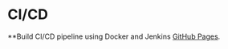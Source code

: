 <h1> CI/CD </h1>


**Build CI/CD pipeline using Docker and Jenkins  [GitHub Pages](https://github.com/4msahsan/DevOps/tree/main/DOCKER-Images).
